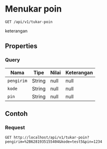 # Menukar poin
```http
GET /api/v1/tukar-poin
```
keterangan
## Properties
### Query
Nama | Tipe | Nilai | Keterangan
--- | --- | --- | ---
<code>pengirim</code> | String | null | null
<code>kode</code> | String | null | null
<code>pin</code> | String | null | null
## Contoh
### Request
```http
GET http://localhost/api/v1/tukar-poin?pengirim=%2B6281935155404&kode=test5&pin=1234


```
